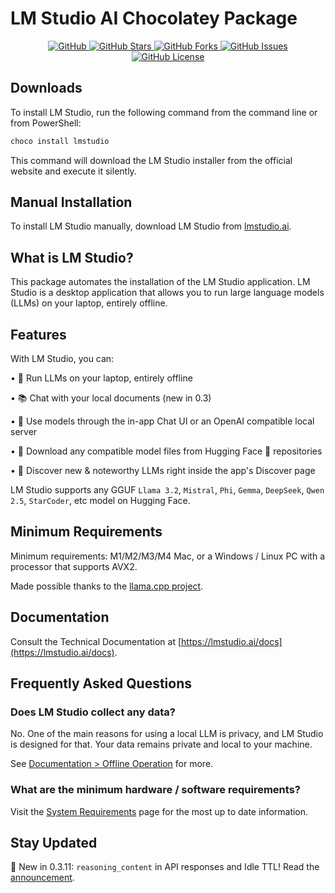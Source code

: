 # LM Studio AI Chocolatey Package

<div align="center">
  <a href="https://github.com/MKAbuMattar/lm-studio-chocolatey-package">
    <img src="https://img.shields.io/badge/github-%23181717.svg?style=for-the-badge&logo=github&logoColor=white" alt="GitHub"/>
  </a>
  <a href="https://github.com/MKAbuMattar/lm-studio-chocolatey-package/stargazers">
    <img src="https://img.shields.io/github/stars/MKAbuMattar/lm-studio-chocolatey-package.svg?style=for-the-badge" alt="GitHub Stars"/>
  </a>
  <a href="https://github.com/MKAbuMattar/lm-studio-chocolatey-package/forks">
    <img src="https://img.shields.io/github/forks/MKAbuMattar/lm-studio-chocolatey-package.svg?style=for-the-badge" alt="GitHub Forks"/>
  </a>
  <a href="https://github.com/MKAbuMattar/lm-studio-chocolatey-package/issues">
    <img src="https://img.shields.io/github/issues/MKAbuMattar/lm-studio-chocolatey-package.svg?style=for-the-badge" alt="GitHub Issues"/>
  </a>
  <a href="LICENSE">
    <img src="https://img.shields.io/github/license/MKAbuMattar/lm-studio-chocolatey-package.svg?style=for-the-badge" alt="GitHub License"/>
  </a>
</div>

## Downloads

To install LM Studio, run the following command from the command line or from PowerShell:

```powershell
choco install lmstudio
```

This command will download the LM Studio installer from the official website and execute it silently.

## Manual Installation

To install LM Studio manually, download LM Studio from [lmstudio.ai](https://lmstudio.ai/).

## What is LM Studio?

This package automates the installation of the LM Studio application. LM Studio is a desktop application that allows you to run large language models (LLMs) on your laptop, entirely offline.

## Features

With LM Studio, you can:

• 🤖 Run LLMs on your laptop, entirely offline

• 📚 Chat with your local documents (new in 0.3)

• 👾 Use models through the in-app Chat UI or an OpenAI compatible local server

• 📂 Download any compatible model files from Hugging Face 🤗 repositories

• 🔭 Discover new & noteworthy LLMs right inside the app's Discover page

LM Studio supports any GGUF `Llama 3.2`, `Mistral`, `Phi`, `Gemma`, `DeepSeek`, `Qwen 2.5`, `StarCoder`, etc model on Hugging Face.

## Minimum Requirements

Minimum requirements: M1/M2/M3/M4 Mac, or a Windows / Linux PC with a processor that supports AVX2.

Made possible thanks to the [llama.cpp project](https://github.com/ggerganov/llama.cpp).

## Documentation

Consult the Technical Documentation at [https://lmstudio.ai/docs](https://lmstudio.ai/docs).

## Frequently Asked Questions

### **Does LM Studio collect any data?**

No. One of the main reasons for using a local LLM is privacy, and LM Studio is designed for that. Your data remains private and local to your machine.

See [Documentation > Offline Operation](https://lmstudio.ai/docs/offline) for more.

### **What are the minimum hardware / software requirements?**

Visit the [System Requirements](https://lmstudio.ai/docs/system-requirements) page for the most up to date information.

## Stay Updated

🚀 New in 0.3.11: `reasoning_content` in API responses and Idle TTL! Read the [announcement](https://lmstudio.ai/blog/lmstudio-v0.3.11).
